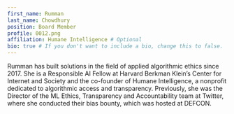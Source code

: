 ```yaml
---
first_name: Rumman
last_name: Chowdhury
position: Board Member
profile: 0012.png
affiliation: Humane Intelligence # Optional
bio: true # If you don't want to include a bio, change this to false.
---
```


Rumman has built solutions in the field of applied algorithmic ethics since 2017. She is a Responsible AI Fellow at Harvard Berkman Klein’s Center for Internet and Society and the co-founder of Humane Intelligence, a nonprofit dedicated to algorithmic access and transparency. Previously, she was the Director of the ML Ethics, Transparency and Accountability team at Twitter, where she conducted their bias bounty, which was hosted at DEFCON.